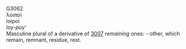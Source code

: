 G3062  
λοιποί  
loipoi  
*loy-poy‘*  
Masculine plural of a derivative of [3007](g3007) *remaining* ones: -
other, which remain, remnant, residue, rest.  
